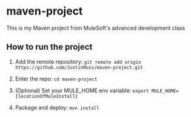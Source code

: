 # maven-project

This is my Maven project from MuleSoft's advanced development class

## How to run the project

1. Add the remote repository: `git remote add origin https://github.com/JustinMoss/maven-project.git`

1. Enter the repo: `cd maven-project`

1. (Optional) Set your MULE_HOME env variable: `export MULE_HOME={locationOfMuleInstall}`

1. Package and deploy: `mvn install` 